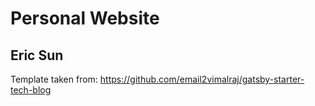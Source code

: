# Personal Website

## Eric Sun

Template taken from: https://github.com/email2vimalraj/gatsby-starter-tech-blog

